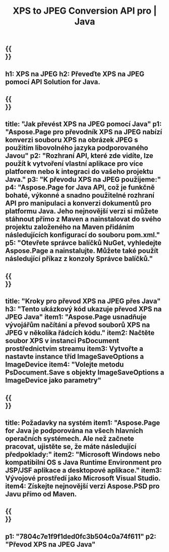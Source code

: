 ﻿---
translation: true
template: /_templates/_conversion-child-java.md
title: XPS to JPEG Conversion API pro | Java
url: /java/conversion/xps-to-jpeg/
description: Ukázkový konverzní kód Java pro formát XPS na soubor JPEG. Tento příklad kódu použijte k převodu XPS na JPEG v jakékoli webové nebo desktopové aplikaci založené na Javě.
informat: XPS
outformat: JPEG
otherformats: EPS PS
---

{{<section banner>}}
---
h1: XPS na JPEG
h2: Převeďte XPS na JPEG pomocí API Solution for Java.
---

{{<section overview>}}
---
title: "Jak převést XPS na JPEG pomocí Java"
p1: "Aspose.Page pro převodník XPS na JPEG nabízí konverzi souboru XPS na obrázek JPEG s použitím libovolného jazyka podporovaného Javou"
p2: "Rozhraní API, které zde vidíte, lze použít k vytvoření vlastní aplikace pro více platforem nebo k integraci do vašeho projektu Java."
p3: "K převodu XPS na JPEG použijeme:"
p4: "Aspose.Page for Java API, což je funkčně bohaté, výkonné a snadno použitelné rozhraní API pro manipulaci a konverzi dokumentů pro platformu Java. Jeho nejnovější verzi si můžete stáhnout přímo z Maven a nainstalovat do svého projektu založeného na Maven přidáním následujících konfigurací do souboru pom.xml."
p5: "Otevřete správce balíčků NuGet, vyhledejte Aspose.Page a nainstalujte. Můžete také použít následující příkaz z konzoly Správce balíčků."
---

{{<section feature1>}}
---
title: "Kroky pro převod XPS na JPEG přes Java"
h3: "Tento ukázkový kód ukazuje převod XPS na JPEG Java"
item1: "Aspose.Page usnadňuje vývojářům načítání a převod souborů XPS na JPEG v několika řádcích kódu."
item2: Načtěte soubor XPS v instanci PsDocument prostřednictvím streamu
item3: Vytvořte a nastavte instance tříd ImageSaveOptions a ImageDevice
item4: "Volejte metodu PsDocument.Save s objekty ImageSaveOptions a ImageDevice jako parametry"
---

{{<section feature2>}}
---
title: Požadavky na systém
item1: "Aspose.Page for Java je podporována na všech hlavních operačních systémech. Ale než začnete pracovat, ujistěte se, že máte následující předpoklady:"
item2: "Microsoft Windows nebo kompatibilní OS s Java Runtime Environment pro JSP/JSF aplikace a desktopové aplikace."
item3: Vývojové prostředí jako Microsoft Visual Studio.
item4: Získejte nejnovější verzi Aspose.PSD pro Javu přímo od Maven.
---

{{<section gist>}}
---
p1: "7804c7e1f9f1ded0fc3b504c0a74f611"
p2: "Převod XPS na JPEG Java"
---
